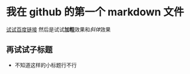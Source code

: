 # 我在 github 的第一个 markdown 文件
[试试百度链接](http://www.baidu.com)
然后是试试**加粗**效果和*斜体*效果
## 再试试子标题
* 不知道这样的小标题行不行
